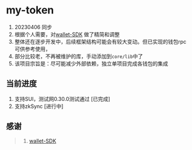 # my-token
1. 20230406 同步
2. 根据个人需要，对[wallet-SDK](https://github.com/coming-chat/wallet-SDK.git) 做了精简和调整
3. 整体还在逐步开发中，后续框架结构可能会有较大变动。但已实现的钱包rpc可供参考使用，
4. 部分比较老，不再被维护的库，手动添加到`core/lib`中了
5. 该项目宗旨是：尽可能减少外部依赖，独立单项目完成各钱包的集成

## 当前进度
1. 支持SUI，测试网0.30.0测试通过  [已完成]
2. 支持zkSync  [进行中]


## 感谢
> 1. [wallet-SDK](https://github.com/coming-chat/wallet-SDK.git)


